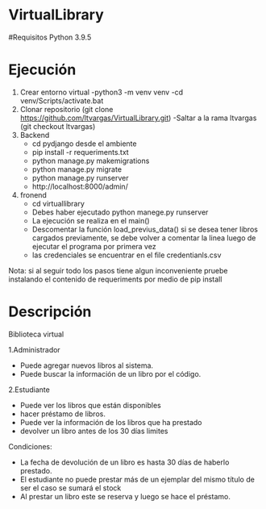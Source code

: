 # VirtualLibrary

#Requisitos Python 3.9.5
# Ejecución
1. Crear entorno virtual
   -python3 -m venv venv
   -cd venv/Scripts/activate.bat
2. Clonar repositorio (git clone https://github.com/ltvargas/VirtualLibrary.git)
   -Saltar a la rama ltvargas (git checkout ltvargas)
3. Backend
   - cd pydjango desde el ambiente
   - pip install -r requeriments.txt
   - python manage.py makemigrations
   - python manage.py migrate
   - python manage.py runserver
   - http://localhost:8000/admin/
4. fronend
   - cd virtuallibrary
   - Debes haber ejecutado python manege.py runserver
   - La ejecución se realiza en el main()
   - Descomentar la función load_previus_data() si se desea tener libros cargados previamente, se debe volver a comentar la linea luego de ejecutar el programa por primera vez
   - las credenciales se encuentrar en el file credentianls.csv

Nota: si al seguir todo los pasos tiene algun inconveniente pruebe instalando el contenido de requeriments por medio de pip install
# Descripción 
Biblioteca virtual

1.Administrador

- Puede agregar nuevos libros al sistema.
- Puede buscar la información de un libro por el código.

2.Estudiante

- Puede ver los libros que están disponibles
- hacer préstamo de libros.
- Puede ver la información de los libros que ha prestado
- devolver un libro antes de los 30 días limites

Condiciones:
- La fecha de devolución de un libro es hasta 30 días de haberlo prestado.
- El estudiante no puede prestar más de un ejemplar del mismo título de ser el caso se sumará el stock
- Al prestar un libro este se reserva y luego se hace el préstamo.
